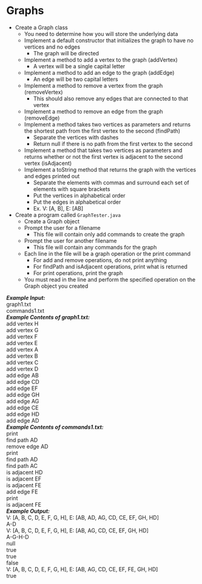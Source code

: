 # Graphs

- Create a Graph class
  - You need to determine how you will store the underlying data
  - Implement a default constructor that initializes the graph to have no vertices and no edges
    - The graph will be directed
  - Implement a method to add a vertex to the graph (addVertex)
    - A vertex will be a single capital letter
  - Implement a method to add an edge to the graph (addEdge)
    - An edge will be two capital letters
  - Implement a method to remove a vertex from the graph (removeVertex)
    - This should also remove any edges that are connected to that vertex
  - Implement a method to remove an edge from the graph (removeEdge)
  - Implement a method takes two vertices as parameters and returns the shortest path from the first vertex to the second (findPath)
    - Separate the vertices with dashes
    - Return null if there is no path from the first vertex to the second
  - Implement a method that takes two vertices as parameters and returns whether or not the first vertex is adjacent to the second vertex (isAdjacent)
  - Implement a toString method that returns the graph with the vertices and edges printed out
    - Separate the elements with commas and surround each set of elements with square brackets
    - Put the vertices in alphabetical order
    - Put the edges in alphabetical order
    - Ex. V: [A, B], E: [AB]
- Create a program called `GraphTester.java`
  - Create a Graph object
  - Prompt the user for a filename
    - This file will contain only add commands to create the graph
  - Prompt the user for another filename
    - This file will contain any commands for the graph 
  - Each line in the file will be a graph operation or the print command
    - For add and remove operations, do not print anything
    - For findPath and isAdjacent operations, print what is returned
    - For print operations, print the graph
  - You must read in the line and perform the specified operation on the Graph object you created

***Example Input:***\
graph1.txt\
commands1.txt\
***Example Contents of graph1.txt:***\
add vertex H\
add vertex G\
add vertex F\
add vertex E\
add vertex A\
add vertex B\
add vertex C\
add vertex D\
add edge AB\
add edge CD\
add edge EF\
add edge GH\
add edge AG\
add edge CE\
add edge HD\
add edge AD\
***Example Contents of commands1.txt:***\
print\
find path AD\
remove edge AD\
print\
find path AD\
find path AC\
is adjacent HD\
is adjacent EF\
is adjacent FE\
add edge FE\
print\
is adjacent FE\
***Example Output:***\
V: [A, B, C, D, E, F, G, H], E: [AB, AD, AG, CD, CE, EF, GH, HD]\
A-D\
V: [A, B, C, D, E, F, G, H], E: [AB, AG, CD, CE, EF, GH, HD]\
A-G-H-D\
null\
true\
true\
false\
V: [A, B, C, D, E, F, G, H], E: [AB, AG, CD, CE, EF, FE, GH, HD]\
true
